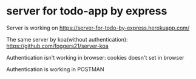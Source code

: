 # server for todo-app by express

Server is working on https://server-for-todo-by-express.herokuapp.com/ 

The same server by koa(without authentication): https://github.com/foggers21/server-koa

Authentication isn't working in browser: cookies doesn't set in browser

Authentication is working in POSTMAN
